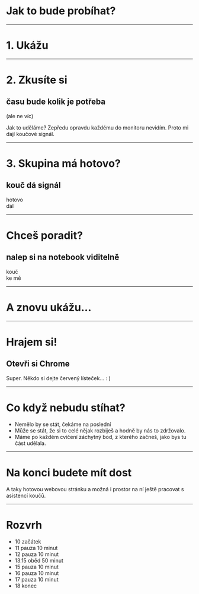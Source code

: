 <!-- .slide: data-state="c-slide-inter" -->
# Jak to bude probíhat?

---

# 1. Ukážu

---

# 2. Zkusíte si

## času bude kolik je potřeba

(ale ne víc)

>>>
Jak to uděláme? Zepředu opravdu každému do monitoru nevidím. Proto mi dají koučové signál.

---

# 3. Skupina má hotovo?

## kouč dá signál <!-- .element: class="fragment" -->

hotovo <br>dál <!-- .element: class="fragment c-postit-green"  -->

---

# Chceš poradit?

## nalep si na notebook viditelně <!-- .element: class="fragment" -->

kouč<br>ke mě <!-- .element: class="fragment c-postit-red" -->

---

# A znovu ukážu…

---

<!-- .slide: data-state="c-slide-task" -->

# Hrajem si!

## Otevři si Chrome

>>>
Super. Někdo si dejte červený lísteček… : )

---

# Co když nebudu stíhat?

>>>
* Nemělo by se stát, čekáme na poslední
* Může se stát, že si to celé nějak rozbiješ a hodně by nás to zdržovalo.
* Máme po každém cvičení záchytný bod, z kterého začneš, jako bys tu část udělala.

---

# Na konci budete mít dost

>>>
A taky hotovou webovou stránku a možná i prostor na ní ještě pracovat s asistencí koučů.

---

# Rozvrh

- 10 začátek
- 11 pauza 10 minut
- 12 pauza 10 minut
- 13.15 oběd 50 minut
- 15 pauza 10 minut
- 16 pauza 10 minut
- 17 pauza 10 minut
- 18 konec
<!-- .element: class="c-text-left" -->
